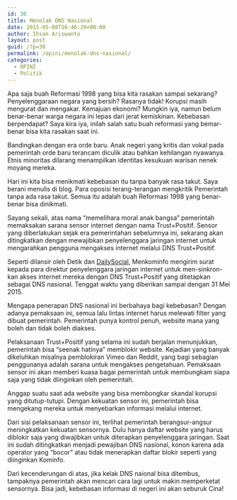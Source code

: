 ```yaml
---
id: 30
title: Menolak DNS Nasional
date: 2015-05-08T16:46:29+00:00
author: Ihsan Ariswanto
layout: post
guid: /?p=30
permalink: /opini/menolak-dns-nasional/
categories:
  - OPINI
  - Politik
---
```

Apa saja buah Reformasi 1998 yang bisa kita rasakan sampai sekarang? Penyelenggaraan negara yang bersih? Rasanya tidak! Korupsi masih mengurat dan mengakar. Kemajuan ekonomi? Mungkin iya, namun belum benar-benar warga negara ini lepas dari jerat kemiskinan. Kebebasan berpendapat? Saya kira iya, inilah salah satu buah reformasi yang bemar-benar bisa kita rasakan saat ini.

Bandingkan dengan era orde baru. Anak negeri yang kritis dan vokal pada pemerintah orde baru terancam diculik atau bahkan kehilangan nyawanya. Etnis minoritas dilarang menampilkan identitas kesukuan warisan nenek moyang mereka.<!--more-->

Hari ini kita bisa menikmati kebebasan itu tanpa banyak rasa takut. Saya berani menulis di blog. Para oposisi terang-terangan mengkritik Pemerintah tanpa ada rasa takut. Semua itu adalah buah Reformasi 1998 yang benar-benar bisa dinikmati.

Sayang sekali, atas nama &#8220;memelihara moral anak bangsa&#8221; pemerintah memaksakan sarana sensor internet dengan nama Trust+Positif. Sensor yang diberlakukan sejak era pemerintahan sebelumnya ini, sekarang akan ditingkatkan dengan mewajibkan penyelenggara jaringan internet untuk mengarahkan pengguna mengakses internet melalui DNS Trust+Positif.

Seperti dilansir oleh Detik dan <a href="httpss://dailysocial.net/post/dns-nasional/" target="_blank">DailySocial</a>, Menkominfo mengirim surat kepada para direktur penyelenggara jaringan internet untuk men-sinkron-kan akses internet mereka dengan DNS Trust+Positif yang ditetapkan sebagai DNS nasional. Tenggat waktu yang diberikan sampai dengan 31 Mei 2015.

Mengapa penerapan DNS nasional ini berbahaya bagi kebebasan? Dengan adanya pemaksaan ini, semua lalu lintas internet harus melewati filter yang dibuat pemerintah. Pemerintah punya kontrol penuh, website mana yang boleh dan tidak boleh diakses.

Pelaksanaan Trust+Positif yang selama ini sudah berjalan menunjukkan, pemerintah bisa &#8220;seenak hatinya&#8221; memblokir website. Kejadian yang banyak dikeluhkan misalnya pemblokiran Vimeo dan Reddit, yang bagi sebagian penggunanya adalah sarana untuk mengakses pengetahuan. Pemaksaan sensor ini akan memberi kuasa bagai pemerintah untuk membungkam siapa saja yang tidak diinginkan oleh pemerintah.

Anggap suatu saat ada website yang bisa membongkar skandal korupsi yang ditutup-tutupi. Dengan kekuatan sensor ini, pemerintah bisa mengekang mereka untuk menyebarkan informasi melalui internet.

Dari sisi pelaksanaan sensor ini, terlihat pemerintah berangsur-angsur meningkatkan kekuatan sensornya. Dulu hanya daftar website yang harus diblokir saja yang diwajibkan untuk diterapkan penyelenggara jaringan. Saat ini sudah ditingkatkan menjadi pewajiban DNS nasional, konon karena ada operator yang &#8220;bocor&#8221; atau tidak menerapkan daftar blokir seperti yang diinginkan Kominfo.

Dari kecenderungan di atas, jika kelak DNS naional bisa ditembus, tampaknya pemerintah akan mencari cara lagi untuk makin memperketat sensornya. Bisa jadi, kebebasan informasi di negeri ini akan seburuk Cina!